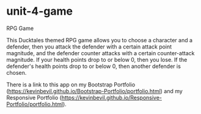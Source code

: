 # unit-4-game
RPG Game

This Ducktales themed RPG game allows you to choose a character and a defender, then you attack the defender with a certain attack point magnitude, and the defender counter attacks with a certain counter-attack magnitude.  If your health points drop to or below 0, then you lose.  If the defender's health points drop to or below 0, then another defender is chosen.

There is a link to this app on my Bootstrap Portfolio (https://kevinbevil.github.io/Bootstrap-Portfolio/portfolio.html) and my Responsive Portfolio (https://kevinbevil.github.io/Responsive-Portfolio/portfolio.html).
